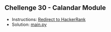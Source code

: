 ## Chellenge 30 - Calandar Module

- Instructions: [Redirect to HackerRank](https://www.hackerrank.com/challenges/calendar-module/problem?isFullScreen=true)
- Solution: [main.py](./main.py)
